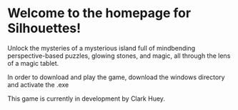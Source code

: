 # Welcome to the homepage for Silhouettes!

Unlock the mysteries of a mysterious island full of mindbending perspective-based puzzles, glowing stones, and magic, all through the lens of a magic tablet.

In order to download and play the game, download the windows directory and activate the .exe

This game is currently in development by Clark Huey.
